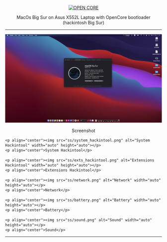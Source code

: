 <p align="center">
    <a href="#">
          <p align="center"><img src="https://github.com/acidanthera/OpenCorePkg/raw/master/Docs/Logos/OpenCore_with_text_Small.png" alt="OPEN CORE" width="150" height="50"></p>
    </a>
  </p>
<p align="center">
    MacOs Big Sur on Asus X552L Laptop with OpenCore bootloader (hackintosh Big Sur) 
</p>
<hr>
    <p align="center"><img src="ss/ss.png" alt="Home Screen" width="auto" height="auto"></p>
    <p align="center">Screenshot</p>

    <p align="center"><img src="ss/system_hackintool.png" alt="System Hackintool" width="auto" height="auto"></p>
    <p align="center">System Hackintool</p>

    <p align="center"><img src="ss/exts_hackintool.png" alt="Extensions Hackintool" width="auto" height="auto"></p>
    <p align="center">Extensions Hackintool</p>

    <p align="center"><img src="ss/network.png" alt="Network" width="auto" height="auto"></p>
    <p align="center">Network</p>

    <p align="center"><img src="ss/battery.png" alt="Battery" width="auto" height="auto"></p>
    <p align="center">Battery</p>

    <p align="center"><img src="ss/sound.png" alt="Sound" width="auto" height="auto"></p>
    <p align="center">Sound</p>
<hr>
 
